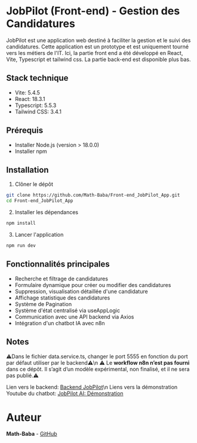# JobPilot (Front-end) - Gestion des Candidatures
JobPilot est une application web destiné à faciliter la gestion et le suivi des candidatures. Cette application est un prototype et est uniquement tourné vers les métiers de l'IT. 
Ici, la partie front end a été développé en React, Vite, Typescript et tailwind css. La partie back-end est disponible plus bas.

## Stack technique
* Vite: 5.4.5
* React: 18.3.1
* Typescript: 5.5.3
* Tailwind CSS: 3.4.1

## Prérequis
* Installer Node.js (version > 18.0.0)
* Installer npm
  
## Installation

1. Clôner le dépôt
```bash
git clone https://github.com/Math-Baba/Front-end_JobPilot_App.git
cd Front-end_JobPilot_App
```

2. Installer les dépendances
```bash
npm install
```

3. Lancer l'application
```bash
npm run dev
```

## Fonctionnalités principales 
* Recherche et filtrage de candidatures
* Formulaire dynamique pour créer ou modifier des candidatures
* Suppression, visualisation détaillée d'une candidature
* Affichage statistique des candidatures
* Système de Pagination 
* Système d'état centralisé via useAppLogic
* Communication avec une API backend via Axios
* Intégration d'un chatbot IA avec n8n

## Notes
⚠️Dans le fichier data.service.ts, changer le port 5555 en fonction du port par défaut utiliser par le backend⚠️\n
⚠️ Le **workflow n8n n’est pas fourni** dans ce dépôt. Il s’agit d’un modèle expérimental, non finalisé, et il ne sera pas publié.⚠️

Lien vers le backend: [Backend JobPilot](https://github.com/Math-Baba/Back-end_JobPilot_App.git)\n
Liens vers la démonstration Youtube du chatbot: [JobPilot AI: Démonstration](https://youtu.be/hbEBSmX3e1c)

# Auteur
**Math-Baba** - [GitHub](https://github.com/Math-Baba)
